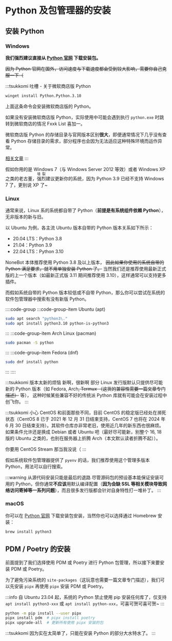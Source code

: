 # Python 及包管理器的安装

## 安装 Python

### Windows

**我们强烈建议直接从 [Python 官网](https://www.python.org/) 下载安装包。**

~~因为 Python 官网在国外，访问速度与下载速度都会受到较大影响，需要你自己克服一下（~~

:::tsukkomi 吐槽 - 关于微软商店版 Python

```bash :no-line-numbers
winget install Python.Python.3.10
```

上面这条命令会安装微软商店版的 Python。

如果没有安装微软商店版 Python，实际使用中可能会遇到执行 `python.exe` 时跳转到微软商店的情况 <curtain>Fxxk List 喜加一</curtain>。

微软商店版 Python 的存储目录与官网版本区别**很大**，即便通常情况下几乎没有查看 Python
存储目录的需求，部分程序也会因为无法适应这种特殊环境而运作异常。

[相关文章](https://shuhari.dev/blog/2019/11/win10-store-python)
:::

假如你用的是 Windows 7（与 Windows Server 2012 等效）或者 Windows XP
之类的老古董，<ruby>强烈<rp>(</rp><rt style="font-size:0.75em"><curtain>墙 裂</curtain></rt><rp>)</rp></ruby>建议更新你的系统，因为
Python 3.9 已经不支持 Windows 7 了，更别说 XP 了~

### Linux

通常来说，Linux 系的系统都自带了 Python（**前提是有系统组件依赖 Python**），无非版本的新与旧。

以 Ubuntu 为例，各主流 Ubuntu 版本自带的 Python 版本关系如下所示：

- 20.04 LTS：Python 3.8
- 21.04：Python 3.9
- 22.04 LTS：Python 3.10

NoneBot 本体推荐使用 Python 3.8 及以上版本， ~~因此如果你使用的系统自带的
Python 满足要求，就不用单独安装 Python 了。~~ 当然我们还是推荐使用最新正式版的上一个版本（如最新正式版 3.11
期间推荐使用 3.10），这样通常可以支持更多插件。

而假如系统自带的 Python 版本较低或不自带 Python，那么你可以尝试在系统的软件包管理器中搜索有没有新版
Python。

::::code-group
:::code-group-item Ubuntu (apt)

```bash :no-line-numbers
sudo apt search "python3\."
sudo apt install python3.10 python-is-python3
```

:::
:::code-group-item Arch Linux (pacman)

```bash :no-line-numbers
sudo pacman -S python
```

:::
:::code-group-item Fedora (dnf)

```bash :no-line-numbers
sudo dnf install python
```

:::
::::

:::tsukkomi 版本太新的烦恼 <curtain>新啊，很新啊</curtain>
部分 Linux 发行版默认只提供尽可能新的 Python 版本（如 Fedora, Arch<curtain>~~, Termux
（这货的兼容性需要一篇文章专门描述）~~</curtain> 等）<curtain>，
这种时候某些兼容不好的传统派 Python 库就有可能会在安装过程中创飞你</curtain>。
:::

:::tsukkomi 小心 CentOS
和前面那些不同，目前 CentOS 的稳定版已经处在濒死状态（CentOS 8
已于 2021 年 12 月 31 日结束支持，CentOS 7 也将在 2024 年 6 月 30
日结束支持）。其软件仓库亦非常老旧，使用近几年的新东西也很麻烦。
如果条件允许还是换成 Debian 或者 Ubuntu 吧（最好尽可能新<curtain>，别整个
16, 18 版的 Ubuntu 之类的，也别在服务器上折腾 Arch（本文默认读者折腾不起）</curtain>）。

<curtain>你要用 CentOS Stream 那当我没说（</curtain>
:::

假如系统软件包管理器提供了 `pyenv` 的话，我们推荐使用这个管理多版本 Python，用法可以自行搜索。

:::warning 从源代码安装只能是最后的退路
尽管源码包的预设基本能保证安装可用的 Python，但你通常**不应该**用默认编译配置（**因为会缺 SSL
等相关模块导致网络访问寄掉等一系列问题**），而且很多发行版都会针对自身特性打一堆补丁。
:::

### macOS

你可以在 [Python 官网](https://www.python.org/)
下载安装包安装，当然你也可以选择通过 Homebrew 安装：

```bash :no-line-numbers
brew install python3
```

## PDM / Poetry 的安装

前面提到了我们选择使用 PDM 或 Poetry 进行 Python 包管理，所以接下来要安装 PDM 或 Poetry。

为了避免污染系统的 `site-packages`<curtain>（这玩意也需要一篇文章专门描述）</curtain>，我们可以先安装 `pipx` 再使用 `pipx` 安装 PDM 或 Poetry。

:::info
自 Ubuntu 23.04 起，系统的 Python 禁止使用 pip 安装任何库了，仅支持
`apt install python3-xxx` 或 `apt install python-xxx`，可喜可贺可喜可贺~
:::

```bash :no-line-numbers
python -m pip install --user pipx
pipx install pdm  # pipx install poetry
pipx upgrade-all  # 更新所有使用 pipx 安装的包
```

:::tsukkomi
因为实在太简单了，只能在安装 Python 的部分大水特水了。
:::

